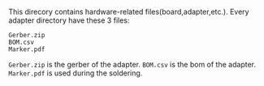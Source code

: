 This direcory contains hardware-related files(board,adapter,etc.).
Every adapter directory have these 3 files:
```
Gerber.zip
BOM.csv
Marker.pdf
```
`Gerber.zip` is the gerber of the adapter.
`BOM.csv` is the bom of the adapter.
`Marker.pdf` is used during the soldering.
